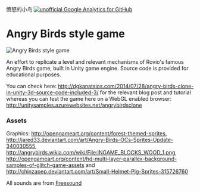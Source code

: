 愤怒的小鸟
[![unofficial Google Analytics for GitHub](https://gaforgithub.azurewebsites.net/api?repo=AngryBirdsStyleGame)](https://github.com/dgkanatsios/gaforgithub)

# Angry Birds style game

![Angry Birds style game](https://dgkanatsios.files.wordpress.com/2014/07/image_thumb4_37de4480.png)

An effort to replicate a level and relevant mechanisms of Rovio's famous Angry Birds game, built in Unity game engine. Source code is provided for educational purposes.

You can check here: http://dgkanatsios.com/2014/07/28/angry-birds-clone-in-unity-3d-source-code-included-3/ for the relevant blog post and tutorial whereas you can test the game here on a WebGL enabled browser: http://unitysamples.azurewebsites.net/angrybirdsclone

### Assets

Graphics: http://opengameart.org/content/forest-themed-sprites, http://jared33.deviantart.com/art/Angry-Birds-OCs-Sprites-Update-340030555, http://angrybirds.wikia.com/wiki/File:INGAME_BLOCKS_WOOD_1.png, http://opengameart.org/content/hd-multi-layer-parallex-background-samples-of-glitch-game-assets and http://chinzapep.deviantart.com/art/Small-Helmet-Pig-Sprites-315726760

All sounds are  from [Freesound](www.freesound.org)
